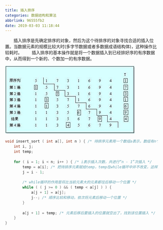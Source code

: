 ```yaml
---
title: 插入排序
categories: 数据结构和算法
abbrlink: 96555fb2
date: 2019-03-03 11:18:44
---
```

&emsp;&emsp;插入排序是先确定排序的对象，然后为这个待排序的对象寻找合适的插入位置。当数据元素的规模比较大时(多字节数据或者多数据成语结构体)，这种操作比较耗时。<!--more-->
&emsp;&emsp;插入排序的基本操作就是将一个数据插入到已经排好序的有序数据中，从而得到一个新的、个数加一的有序数据。

<img src="./插入排序/1.png">

``` cpp
void insert_sort ( int a[], int n ) { /* 待排序元素用一个数组a表示，数组有n个元素 */
    int i, j;
    int temp;
​
    for ( i = 1; i < n; i++ ) { /* i表示插入次数，共进行“n - 1”次插入 */
        temp = a[i]; /* 把待排序元素赋给temp，temp在while循环中并不改变，这样方便比较，并且它是要插入的元素 */
        j = i - 1;
​
        /* while循环的作用是将比当前元素大的元素都往后移动一个位置 */
        while ( ( j >= 0 ) && ( temp < a[j] ) ) {
            a[j + 1] = a[j];
            j--; /* 顺序比较和移动，依次将元素后移动一个位置 */
        }
​
        a[j + 1] = temp; /* 元素后移后要插入的位置就空出了，找到该位置插入 */
    }
}
```